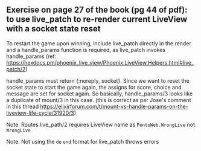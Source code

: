 ## Exercise on page 27 of the book (pg 44 of pdf): to use live_patch to re-render current LiveView with a socket state reset
  To restart the game upon winning, include live_patch directly in the render and a handle_params function is required, as live_patch invokes handle_params (ref: https://hexdocs.pm/phoenix_live_view/Phoenix.LiveView.Helpers.html#live_patch/2)
  
  handle_params must return {:noreply, socket}. Since we want to reset the socket state to start the game again, the assigns for score, choice and message are set for socket again. So basically, handle_params/3 looks like a duplicate of mount/3 in this case. (this is correct as per Jose's comment in this thread https://elixirforum.com/t/mount-vs-handle-params-on-the-liveview-life-cycle/31920/3)

  Note: Routes.live_path/2 requires LiveView name as `PentoWeb.WrongLive` not `WrongLive`

  Note: Not using the `do` `end` format for live_patch throws errors